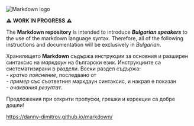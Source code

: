 ![Markdown logo](https://upload.wikimedia.org/wikipedia/commons/thumb/4/48/Markdown-mark.svg/200px-Markdown-mark.svg.png)

:warning: **WORK IN PROGRESS** :warning:

The **Markdown repository** is intended to introduce **_Bulgarian speakers_** to the use of the markdown language syntax. Therefore, all of the following instructions and documentation will be exclusively in _Bulgarian_.

Хранилището **Markdown** съдържа инструкции за основния и разширен синтаксис на _маркдаун_ на български език. Инструкциите са систематизирани в раздели. Всеки раздел съдържа:  
    - _кратко пояснение_, последвано от  
    - _пример_ със съответния маркдаун синтаксис, и накрая е показан  
    - _очаквания резултат_.

Предложения при открити пропуски, грешки и корекции са добре дошли!

<https://danny-dimitrov.github.io/markdown/>

